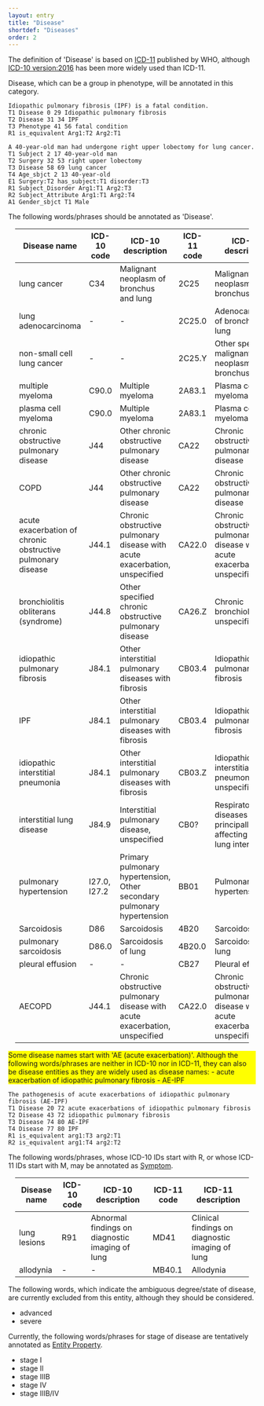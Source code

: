 ```yaml
---
layout: entry
title: "Disease"
shortdef: "Diseases"
order: 2
---
```


The definition of 'Disease' is based on <a href="https://icd.who.int/browse11/l-m/en">ICD-11</a> published by WHO,
although <a href="http://apps.who.int/classifications/icd10/browse/2016/en">ICD-10 version:2016</a> has been more widely used than ICD-11.

Disease, which can be a group in phenotype, will be annotated in this category. 

~~~ ann
Idiopathic pulmonary fibrosis (IPF) is a fatal condition. 
T1 Disease 0 29 Idiopathic pulmonary fibrosis
T2 Disease 31 34 IPF
T3 Phenotype 41 56 fatal condition
R1 is_equivalent Arg1:T2 Arg2:T1
~~~
~~~ ann
A 40-year-old man had undergone right upper lobectomy for lung cancer.
T1 Subject 2 17 40-year-old man
T2 Surgery 32 53 right upper lobectomy
T3 Disease 58 69 lung cancer
T4 Age_sbjct 2 13 40-year-old
E1 Surgery:T2 has_subject:T1 disorder:T3
R1 Subject_Disorder Arg1:T1 Arg2:T3
R2 Subject_Attribute Arg1:T1 Arg2:T4
A1 Gender_sbjct T1 Male
~~~

The following words/phrases should be annotated as 'Disease'.

<div style="margin:1em" markdown="1">

| Disease name | ICD-10 code | ICD-10 description | ICD-11 code | ICD-11 description |
|--------------------------------------|-------------|------------------------------------------|-------------|------------------------------------------|
| lung cancer | C34 | Malignant neoplasm of bronchus and lung | 2C25 | Malignant neoplasms of bronchus or lung |
| lung adenocarcinoma | - | - | 2C25.0 | Adenocarcinoma of bronchus or lung |
| non-small cell lung cancer | - | - | 2C25.Y | Other specified malignant neoplasms of bronchus or lung |
| multiple myeloma | C90.0 | Multiple myeloma | 2A83.1 | Plasma cell myeloma |
| plasma cell myeloma | C90.0 | Multiple myeloma | 2A83.1 | Plasma cell myeloma |
| chronic obstructive pulmonary disease | J44 | Other chronic obstructive pulmonary disease | CA22 | Chronic obstructive pulmonary disease |
| COPD | J44 | Other chronic obstructive pulmonary disease | CA22 | Chronic obstructive pulmonary disease |
| acute exacerbation of chronic obstructive pulmonary disease | J44.1 | Chronic obstructive pulmonary disease with acute exacerbation, unspecified | CA22.0 | Chronic obstructive pulmonary disease with acute exacerbation, unspecified  |
| bronchiolitis obliterans (syndrome) | J44.8 | Other specified chronic obstructive pulmonary disease  | CA26.Z | Chronic bronchiolitis, unspecified |
| idiopathic pulmonary fibrosis | J84.1 | Other interstitial pulmonary diseases with fibrosis | CB03.4 | Idiopathic pulmonary fibrosis |
| IPF | J84.1 | Other interstitial pulmonary diseases with fibrosis | CB03.4 | Idiopathic pulmonary fibrosis |
| idiopathic interstitial pneumonia | J84.1 | Other interstitial pulmonary diseases with fibrosis | CB03.Z | Idiopathic interstitial pneumonitis, unspecified |
| interstitial lung disease | J84.9 | Interstitial pulmonary disease, unspecified | CB0? | Respiratory diseases principally affecting the lung interstitium |
| pulmonary hypertension | I27.0, I27.2 | Primary pulmonary hypertension, Other secondary pulmonary hypertension | BB01 | Pulmonary hypertension |
| Sarcoidosis | D86 | Sarcoidosis | 4B20 | Sarcoidosis |
| pulmonary sarcoidosis | D86.0 | Sarcoidosis of lung | 4B20.0 | Sarcoidosis of lung |
| pleural effusion | - | - | CB27 | Pleural effusion |
| AECOPD | J44.1 | Chronic obstructive pulmonary disease with acute exacerbation, unspecified | CA22.0 | Chronic obstructive pulmonary disease with acute exacerbation, unspecified  |


</div>

<div style="background-color: yellow" markdown="1">
Some disease names start with 'AE (acute exacerbation)'. Although the following words/phrases are neither in ICD-10 nor in ICD-11, they can also be disease entities as they are widely used as disease names:
- acute exacerbation of idiopathic pulmonary fibrosis
- AE-IPF

</div>

~~~ ann
The pathogenesis of acute exacerbations of idiopathic pulmonary fibrosis (AE-IPF)
T1 Disease 20 72 acute exacerbations of idiopathic pulmonary fibrosis
T2 Disease 43 72 idiopathic pulmonary fibrosis
T3 Disease 74 80 AE-IPF
T4 Disease 77 80 IPF
R1 is_equivalent arg1:T3 arg2:T1
R2 is_equivalent arg1:T4 arg2:T2
~~~


The following words/phrases, whose ICD-10 IDs start with R, or whose ICD-11 IDs start with M, may be annotated as [Symptom](). 
<div style="margin:1em" markdown="1">

| Disease name | ICD-10 code | ICD-10 description | ICD-11 code | ICD-11 description |
|--------------------------------------|-------------|------------------------------------------|-------------|------------------------------------------|
| lung lesions | R91 | Abnormal findings on diagnostic imaging of lung | MD41 | Clinical findings on diagnostic imaging of lung |
| allodynia | - | - | MB40.1 | Allodynia |

</div>

The following words, which indicate the ambiguous degree/state of disease, are currently excluded from this entity, although they should be considered.
- advanced
- severe

Currently, the following words/phrases for stage of disease are tentatively annotated as [Entity Property]().
- stage I
- stage II
- stage IIIB
- stage IV
- stage IIIB/IV

<!-- details -->
